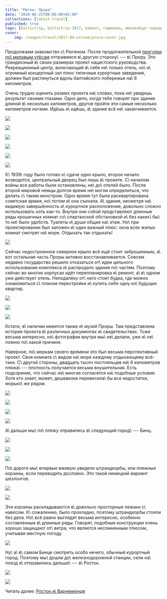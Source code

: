 ```yaml
---
title: "Рюген: Прора"
date: "2018-06-25T08:00:00+02:00"
collections: [latest-travel]
published: true
tags: [baltictrip, baltictrip-2017, komoot, германия, мекленбург-передняя померания, море, путешествие, фотки, хайкинг]
cover:
    img: /images/travel/2017-04-ostsee/prora-cover.jpg
---
```


Продолжаем знакомство с\ Рюгеном. После продолжительной [прогулки по\ меловым
утёсам][sassnitz] отправимся в\ другую сторону\ --- в\ Прору. Это грандиозный 
в\ своих размерах проект нацистского руководства. Рекреационный центр, 
включающий в\ себя не\ только отель, но\ и\ огромный концертный зал плюс 
типичные курортные заведения, должен был растянуться вдоль балтийского побережья 
на\ 6 километров.  

<!--more-->

Очень трудно оценить размах проекта на\ словах, пока не\ увидишь результат 
своими глазами. Одно дело, когда тебе говорят про здание длиной в\ несколько 
километров, другое пройти эти самые несколько километров ногами. Идёшь и\ идёшь, 
а\ здание всё не\ заканчивается.

![](/images/travel/2017-04-ostsee/prora-length-1.jpg)

![](/images/travel/2017-04-ostsee/prora-length-2.jpg)

![](/images/travel/2017-04-ostsee/prora-length-3.jpg)

![](/images/travel/2017-04-ostsee/prora-length-4.jpg)

![](/images/travel/2017-04-ostsee/prora-length-5.jpg)

![](/images/travel/2017-04-ostsee/prora-length-6.jpg)

К\ 1939\ году было готово к\ сдаче одно крыло, второе начало возводится, 
центральный дворец был лишь в\ проекте. С\ началом войны все работы были 
остановлены, не\ до\ отелей было. После второй мировой немцы долгое время 
не\ могли определиться, что делать с\ таким монстром. Одно время тут была 
расквартирована советская армия, но\ потом и\ она съехала. А\ здания, несмотря 
на\ видимую завершённость и\ курортное расположение, довольно сложно 
использовать хоть как-то. Внутри они собой представляют длинные ряды крошечных 
комнат со\ спартанской обстановкой и\ без каких\ бы\ то ни\ было удобств. 
Туалеты и\ души общие на\ этаж. Но\ при проектировании был заложен и\ один 
важный плюс: окна всех жилых комнат смотрят на\ море. Отдыхать так отдыхать!

![](/images/travel/2017-04-ostsee/prora-windows.jpg)

Сейчас недостроенное северное крыло всё ещё стоит заброшенным, а\ вот остальная 
часть Проры активно восстанавливается. Совсем недавно государство решило 
отказаться от\ идеи цельного использования комплекса и\ распродало здания 
по\ частям. Поэтому сейчас во многих корпусах идёт перепланировка и\ ремонт, 
а\ в\ одном уже действует отель. Неподалёку от\ него стоит будка, где можно
ознакомиться с\ планом перестройки и\ купить себе одну из\ будущих квартир.

![](/images/travel/2017-04-ostsee/prora-new-1.jpg)

![](/images/travel/2017-04-ostsee/prora-new-2.jpg)

![](/images/travel/2017-04-ostsee/prora-new-3.jpg)

Кстати, в\ наличии имеется также и\ музей Проры. Там представлена история 
проекта в\ различных документах и\ свидетельствах. Тоже весьма интересно, 
но\ фотографии внутри мы\ не\ делали, уже и\ не\ помню по\ какой причине.

Наверное, по\ меркам своего времени это был весьма перспективный проект. Своя 
комната с\ видом на\ море каждому отдыхающему всё-таки. С\ другой стороны, 
двадцать тысяч постояльцев на\ 6 километров пляжа\ --- плотность получается 
весьма внушительная. Есть подозрение, что сейчас не\ многие согласятся 
на\ подобные условия. Хотя кто знает, может, дешевизна перевесила\ бы все 
недостатки, морько\ же рядом.

![](/images/travel/2017-04-ostsee/prora-sea-1.jpg)

![](/images/travel/2017-04-ostsee/prora-sea-2.jpg)

![](/images/travel/2017-04-ostsee/prora-sea-3.jpg)

![](/images/travel/2017-04-ostsee/prora-sea-4.jpg)

А\ дальше мы\ по\ пляжу оправились в\ следующий город\ --- Бинц. 

![](/images/travel/2017-04-ostsee/prora-to-binz-1.jpg)

![](/images/travel/2017-04-ostsee/prora-to-binz-2.jpg)

![](/images/travel/2017-04-ostsee/prora-to-binz-3.jpg)

По\ дороге мы\ впервые вживую увидели штрандкорбы, или пляжные корзины, если 
переводить дословно. Это такой немецкий вариант шезлонгов. 

![](/images/travel/2017-04-ostsee/prora-strandkorb-1.jpg)

![](/images/travel/2017-04-ostsee/prora-strandkorb-2.jpg) 

Эти корзины раскладываются в\ довольно просторные лежаки с\ навесом. 
К\ сожалению, было прохладно, поэтому штрандкорбы стояли без дела. Но\ всё равно
выглядят весьма интересно, особенно составленные в\ длинные ряды. Говорят,
подобные конструкции очень хорошо защищают от\ ветра, что является несомненным 
плюсом, учитывая местную погоду.

![](/images/travel/2017-04-ostsee/prora-strandkorb-3.jpg)

Ну\ а\ в\ самом Бинце смотреть особо нечего, обычный курортный город. Поэтому 
мы\ дошли до\ железнодорожной станции, сели на\ поезд и\ отправились дальше\ --- 
в\ Росток.

![](/images/travel/2017-04-ostsee/prora-binz-pier.jpg)

![](iframe:https://www.komoot.de/tour/15712438/embed)

Читать далее: [Росток и\ Варнемюнде](/post/rostock/)

[sassnitz]: /post/sassnitz-and-koenigsstuhl/
